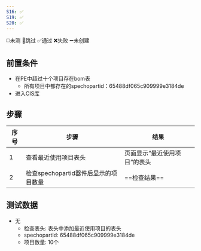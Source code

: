 ```yaml
---
S16: ✅
S19: ✅
S20: ✅
---
```

◻️未测    🚫跳过     ✅通过    ❌失败     ➖未创建

## 前置条件

- 在PE中超过十个项目存在bom表
	- 所有项目中都存在的spechopartid：65488df065c909999e3184de
- 进入CIS库

## 步骤

| 序号  | 步骤                       | 结果              |
| --- | ------------------------ | --------------- |
| 1   | 查看最近使用项目表头               | 页面显示“最近使用项目”的表头 |
| 2   | 检查spechopartid器件后显示的项目数量 | ==检查结果==        |

## 测试数据

- 无
	- 检查表头: 表头中添加最近使用项目的表头
	- spechopartId: 65488df065c909999e3184de
	- 项目数量: 10个
 